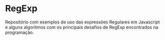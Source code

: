 # RegExp
Repositório com exemplos de uso das expressões Regulares em Javascript e alguns algoritmos com os principais desafios de RegExp encontrados na programação.
